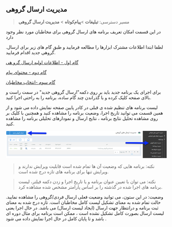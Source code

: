 ﻿## مدیریت ارسال گروهی 

> مسیر دسترسی:  **تبلیغات** >**پیام‌کوتاه** > **مدیریت ارسال گروهی** 

در این قسمت امکان تعریف برنامه های ارسال گروهی برای مخاطبان مورد نظر وجود دارد

.لطفا ابتدا اطلاعات مشترک ابزارها را مطالعه فرمایید و طبق گام های زیر برای ارسال گروهی جدید اقدام فرمایید.

[گام اول - اطلاعات اولیه ارسال گرو هی](https://github.com/1stco/PayamGostarDocs/blob/master/help%202.5.4/Marketing/moshtarak-abzar/gam%20yk/gam-yk.md)

[گام دوم - محتوای پیام](https://github.com/1stco/PayamGostarDocs/blob/master/help%202.5.4/Marketing/moshtarak-abzar/gam%20do/gam-do.md)

[گام سوم -انتخاب مخاطبان](https://github.com/1stco/PayamGostarDocs/blob/master/help%202.5.4/Marketing/moshtarak-abzar/gam%20se/select-Audience.md)

برای اجرای یک برنامه جدید باید بر روی دکمه"ارسال گروهی جدید" در سمت راست و بالای صفحه کلیک کرده و با گذراندن چند گام ساده، برنامه را به راحتی اجرا کنید.

لیست برنامه های تنظیم شده ی قبلی  در کادر پایین صفحه نمایش داده می شود و از همین قسمت می توانید تاریخ اجرا، وضعیت برنامه را مشاهده کنید و همچنین با کلیک بر روی مشاهده تحلیل نتایج برنامه ، نتایج ارسال و نمودارهای تحلیلی برنامه را مشاهده کنید.

![](advertising-sendinggroupsms.png)

> نکته:  برنامه هایی که وضعیت آن ها تمام شده است قابلیت ویرایش ندارند و ویرایش تنها برای برنامه های تازه درج شده است.

> نکته: می توان با تعیین عنوان برنامه و یا تاریخ اجرا و زدن دکمه فیلتر، لیست برنامه های اجرا شده در گذشته را بر اساس پارامتر مشخص شده مشاهده کرد.


وضعیت:  در این ستون، می توانید وضعیت فعلی ارسال فردی/گروهی را مشاهده نمایید. حالت تمام شده به معنای  تشکیل لیست کامل مخاطبان است. تازه درج شده به معنای ثبت برنامه و درانتظار جهت ارسال (ایجاد لیست ارسال) می باشد. در حال اجرا  یعنی لیست ارسال بصورت کامل تشکیل نشده است ، ممکن است برنامه برای مثال دوره ای باشد و تا پایان کامل در حال اجرا نمایش داده می شود .
